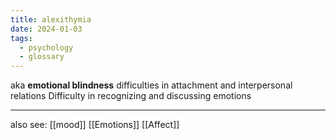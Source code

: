 ```yaml
---
title: alexithymia
date: 2024-01-03
tags:
  - psychology
  - glossary
---
```

aka **emotional blindness**
difficulties in attachment and interpersonal relations
Difficulty in recognizing and discussing emotions

---
also see: 
[[mood]]
[[Emotions]]
[[Affect]]

